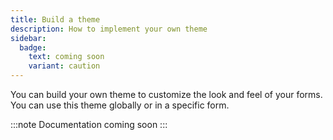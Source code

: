 ```yaml
---
title: Build a theme
description: How to implement your own theme
sidebar:
  badge:
    text: coming soon
    variant: caution
---
```


You can build your own theme to customize the look and feel of your forms. You can use this theme globally or in a specific form.

:::note
Documentation coming soon
:::